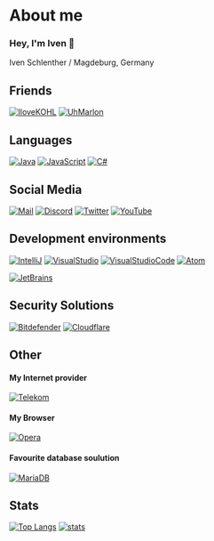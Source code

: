 # About me
### Hey, I'm Iven 👋

Iven Schlenther / Magdeburg, Germany

## Friends
[![IloveKOHL](https://img.shields.io/badge/-LukasILoveKOHL-181717.svg?logo=github&logoColor=white&longCache=true&style=for-the-badge)](https://github.com/LukasILoveKOHL)
[![UhMarlon](https://img.shields.io/badge/-UhMarlon-181717.svg?logo=github&logoColor=white&longCache=true&style=for-the-badge)](https://github.com/uhmarlon)


## Languages
[![Java](https://img.shields.io/badge/-Java-007396.svg?logo=Java&logoColor=white&longCache=true&style=for-the-badge)](https://github.com/LvckyAPI?tab=repositories&q=&type=&language=java)
[![JavaScript](https://img.shields.io/badge/-javascript-F7DF1E.svg?logo=javascript&logoColor=black&longCache=true&style=for-the-badge)](https://github.com/LvckyAPI?tab=repositories&q=&type=&language=javascript)
[![C#](https://img.shields.io/badge/-Csharp-239120.svg?logo=c-sharp&logoColor=white&longCache=true&style=for-the-badge)](https://github.com/LvckyAPI?tab=repositories&q=&type=&language=c%23)


## Social Media
[![Mail](https://img.shields.io/badge/-Mail-E34133.svg?logo=gmail&logoColor=white&longCache=true&style=for-the-badge)](mailto://iven.s@lvckyworld.net)
[![Discord](https://img.shields.io/badge/-Discord-5865F2.svg?logo=discord&logoColor=white&longCache=true&style=for-the-badge)](https://discordapp.com/users/466986428107063306)
[![Twitter](https://img.shields.io/badge/-Twitter-1DA1F2.svg?logo=twitter&logoColor=white&longCache=true&style=for-the-badge)](https://www.twitter.com/StossenHDYT)
[![YouTube](https://img.shields.io/badge/-YouTube-FF0000.svg?logo=youtube&logoColor=white&longCache=true&style=for-the-badge)](https://www.youtube.com/channel/UC40Vr_3QDGfy2ZPvtZij8sQ)


## Development environments
[![IntelliJ](https://img.shields.io/badge/-intellij-000000.svg?logo=intellij-idea&logoColor=white&longCache=true&style=for-the-badge)](https://www.jetbrains.com/idea/)
[![VisualStudio](https://img.shields.io/badge/-Visual%20Studio-5C2D91.svg?logo=visual-studio&logoColor=white&longCache=true&style=for-the-badge)](https://visualstudio.microsoft.com/de/)
[![VisualStudioCode](https://img.shields.io/badge/-Visual%20Studio%20Code-007ACC.svg?logo=visual-studio-code&logoColor=white&longCache=true&style=for-the-badge)](https://code.visualstudio.com)
[![Atom](https://img.shields.io/badge/-Atom-66595C.svg?logo=atom&logoColor=white&longCache=true&style=for-the-badge)](https://atom.io)

[![JetBrains](https://img.shields.io/badge/-JetBrains-000000.svg?logo=JetBrains&logoColor=white&longCache=true&style=for-the-badge)](https://www.jetbrains.com)


## Security Solutions
[![Bitdefender](https://img.shields.io/badge/-Bitdefender-ED1C24.svg?logo=Bitdefender&logoColor=white&longCache=true&style=for-the-badge)](https://www.bitdefender.de)
[![Cloudflare](https://img.shields.io/badge/-Cloudflare-F38020.svg?logo=Cloudflare&logoColor=white&longCache=true&style=for-the-badge)](https://cloudflare.com)


## Other
#### My Internet provider
[![Telekom](https://img.shields.io/badge/-Telekom-E20074.svg?logo=t-mobile&logoColor=white&longCache=true&style=for-the-badge)](https://www.telekom.de/)
#### My Browser 
[![Opera](https://img.shields.io/badge/-Opera%20GX-FF1B2D.svg?logo=Opera&logoColor=white&longCache=true&style=for-the-badge)](https://www.opera.com/de/gx)
#### Favourite database soulution
[![MariaDB](https://img.shields.io/badge/-MariaDB-003545.svg?logo=MariaDB&logoColor=white&longCache=true&style=for-the-badge)](https://mariadb.org)


## Stats
[![Top Langs](https://github-readme-stats.vercel.app/api/top-langs/?username=LvckyAPI&theme=tokyonight)](https://github.com/LvckyAPI/)
[![stats](https://github-readme-stats.vercel.app/api?username=LvckyAPI&count_private=true&theme=tokyonight)](https://github.com/LvckyAPI)
